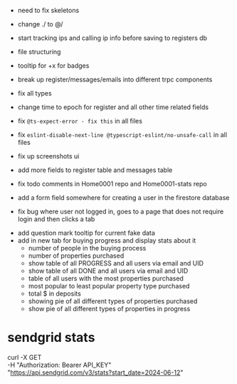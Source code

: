 -   need to fix skeletons
-   change ./ to @/
-   start tracking ips and calling ip info before saving to registers db
-   file structuring
-   tooltip for +x for badges
-   break up register/messages/emails into different trpc components
-   fix all types

-   change time to epoch for register and all other time related fields
-   fix `@ts-expect-error - fix this` in all files
-   fix `eslint-disable-next-line @typescript-eslint/no-unsafe-call` in all files
-   fix up screenshots ui
-   add more fields to register table and messages table
-   fix todo comments in Home0001 repo and Home0001-stats repo
-   add a form field somewhere for creating a user in the firestore database
-   fix bug where user not logged in, goes to a page that does not require login and then clicks a tab

<!-- PROPERTY BUYING PROGRESS STATS -->

-   add question mark tooltip for current fake data
-   add in new tab for buying progress and display stats about it
    -   number of people in the buying process
    -   number of properties purchased
    -   show table of all PROGRESS and all users via email and UID
    -   show table of all DONE and all users via email and UID
    -   table of all users with the most properties purchased
    -   most popular to least popular property type purchased
    -   total $ in deposits
    -   showing pie of all different types of properties purchased
    -   show pie of all different types of properties in progress

# sendgrid stats

curl -X GET \
 -H "Authorization: Bearer API_KEY"\
 "https://api.sendgrid.com/v3/stats?start_date=2024-06-12"
